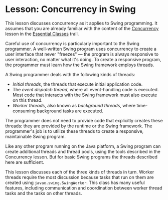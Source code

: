 
# Lesson: Concurrency in Swing

This lesson discusses concurrency as it applies to Swing programming. It assumes that you are already familiar with the content of the 
[Concurrency](../../essential/concurrency/index.html) lesson in the 
[Essential Classes](../../essential/index.html) trail.

Careful use of concurrency is particularly important to the Swing programmer. A well-written Swing program uses concurrency to create a user interface that never "freezes" &#8212; the program is always responsive to user interaction, no matter what it's doing. To create a responsive program, the programmer must learn how the Swing framework employs threads.

A Swing programmer deals with the following kinds of threads:

- *Initial threads*, the threads that execute initial application code.
- The *event dispatch thread*, where all event-handling code is executed. Most code that interacts with the Swing framework must also execute on this thread.
- *Worker threads*, also known as *background threads*, where time-consuming background tasks are executed.

The programmer does not need to provide code that explicitly creates these threads: they are provided by the runtime or the Swing framework. The programmer's job is to utilize these threads to create a responsive, maintainable Swing program.

Like any other program running on the Java platform, a Swing program can create additional threads and thread pools, using the tools described in the Concurrency lesson. But for basic Swing programs the threads described here are sufficient.

This lesson discusses each of the three kinds of threads in turn. Worker threads require the most discussion because tasks that run on them are created using `javax.swing.SwingWorker`. This class has many useful features, including communication and coordination between worker thread tasks and the tasks on other threads.
